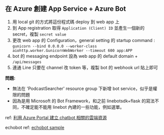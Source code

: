 在 Azure 創建 App Service + Azure Bot 
---
1. 用 local git 的方式將這份程式碼 deploy 到 web app 上
2. 到 App registration 取得 `Application (Client) ID` 並產生一個新的 secret，複製 `secret value`
3. 更改 web app 的 Configuration，general setting 的 startup command : `gunicorn --bind 0.0.0.0 --worker-class aiohttp.worker.GunicornWebWorker --timeout 600 app:APP`
4. bot 的 messaging endpoint 設為 web app 的 default domain + `/api/messages`
5. 連通 Line 只要在 channel 改 token 等，複製 bot 的 webhook url 貼上即可

**問題:**
- 無法在 'PodcastSearcher' resource group 下新增 bot service，似乎是權限的問題
- 因為是用 Microsoft 的 Bot Framework，和之前 linebotsdk+flask 的寫法不同，不確定能不能用 linebot 內建的一些功能，例如選單。
   
ref: [利用 Azure Portal 建立 chatbot 相關的雲端資源](https://ithelp.ithome.com.tw/articles/10246979) 

echobot ref: [echobot sample](https://github.com/microsoft/BotBuilder-Samples/tree/main/samples/python/02.echo-bot?fbclid=IwAR3Yjm9IpIvCOhHv7-veFD9uIW81nZgbIkI5ltoopz7Kf_YLJkZglc1beQg)
